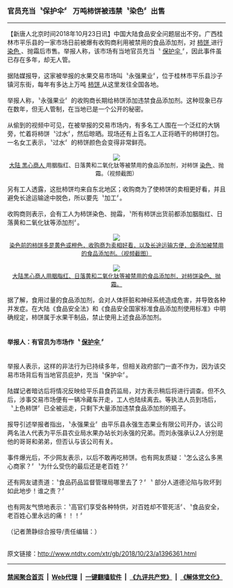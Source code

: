 ### 官员充当〝保护伞〞 万吨柿饼被违禁〝染色〞出售
------------------------

<div class="wysiwyg">
 【新唐人北京时间2018年10月23日讯】中国大陆食品安全问题层出不穷。广西桂林市平乐县的一家市场日前被爆有收购商利用被禁用的食品添加剂，对
 <a href="http://www.ntdtv.com/xtr/gb/articlelistbytag_柿饼.html" target="_blank">
  柿饼
 </a>
 进行
 <a href="http://www.ntdtv.com/xtr/gb/articlelistbytag_染色.html" target="_blank">
  染色
 </a>
 、抛霜后市售。举报人称，该市场有当地官员充当〝
 <a href="http://www.ntdtv.com/xtr/gb/articlelistbytag_保护伞.html" target="_blank">
  保护伞
 </a>
 〞，因此事件虽已存在多年，却无人管。
 <br/>
 <br/>
 据陆媒报导，这家被举报的水果交易市场叫〝永强果业〞，位于桂林市平乐县沙子镇河东街，每年有多达上万吨
 <a href="http://www.ntdtv.com/xtr/gb/articlelistbytag_柿饼.html" target="_blank">
  柿饼
 </a>
 从这里发往全国各地。
 <br/>
 <br/>
 举报人称，〝永强果业〞的收购商长期给柿饼添加违禁食品添加剂。这种现象已存在数年，但无人管制，在当地已是一个公开的秘密。
 <br/>
 <br/>
 从偷到的视频中可见，在被举报的交易市场内，有多名工人围在一个泛红的大锅旁，忙着将柿饼〝过水〞，然后晾晒。现场还有上百名工人正将晒干的柿饼打包。一名女工表示，〝过水〞的柿饼颜色会变得非常鲜亮。
 <br/>
 <center>
  <br/>
  <a href="http://imgs.ntdtv.com/pic/2018/10-23/p9091651a863693791.jpg" target="_blank">
   <img border="0" src="http://imgs.ntdtv.com/pic/2018/10-23/p9091651a863693791-ss.jpg"/>
   <br/>
   <font size="-1">
    大陆
    <a href="http://www.ntdtv.com/xtr/gb/articlelistbytag_黑心商人.html" target="_blank">
     黑心商人
    </a>
    用胭脂红、日落黄和二氧化钛等被禁用的食品添加剂，对柿饼
    <a href="http://www.ntdtv.com/xtr/gb/articlelistbytag_染色.html" target="_blank">
     染色
    </a>
    、抛霜。（视频截图）
   </font>
  </a>
  <br/>
 </center>
 <br/>
 另有工人透露，这批柿饼均来自东北地区；收购商为了使柿饼的卖相更好看，并且避免长途运输途中脱色，所以要先〝加工〞。
 <br/>
 <br/>
 收购商则表示，会有工人为柿饼染色、抛霜，〝所有柿饼出货前都添加胭脂红、日落黄和二氧化钛等添加剂〞。
 <br/>
 <center>
  <br/>
  <a href="http://imgs.ntdtv.com/pic/2018/10-23/p9091652a601001958.jpg" target="_blank">
   <img border="0" src="http://imgs.ntdtv.com/pic/2018/10-23/p9091652a601001958-ss.jpg"/>
   <br/>
   <font size="-1">
    染色前的柿饼多是黄色或橙色，收购商为卖相好看，以及长途运输方便，会添加被禁用的食品添加剂。（视频截图）
   </font>
  </a>
  <br/>
  <br/>
  <a href="http://imgs.ntdtv.com/pic/2018/10-23/p9091653a405332576.jpg" target="_blank">
   <img border="0" src="http://imgs.ntdtv.com/pic/2018/10-23/p9091653a405332576-ss.jpg"/>
   <br/>
   <font size="-1">
    大陆黑心商人用胭脂红、日落黄和二氧化钛等被禁用的食品添加剂，对柿饼染色、抛霜。
   </font>
  </a>
  <br/>
 </center>
 <br/>
 据了解，食用过量的食品添加剂，会对人体肝脏和神经系统造成危害，并导致各种并发症。在大陆《食品安全法》和《食品安全国家标准食品添加剂使用标准》中明确规定，柿饼属于水果干制品，禁止使用上述食品添加剂。
 <br/>
 <br/>
 <h4>
  举报人：有官员为市场作〝
  <a href="http://www.ntdtv.com/xtr/gb/articlelistbytag_保护伞.html" target="_blank">
   保护伞
  </a>
  〞
 </h4>
 <br/>
 举报人表示，这样的非法行为已持续多年，但相关政府部门一直不作为，因为该交易市场背后有当地官员庇护，充当〝保护伞〞。
 <br/>
 <br/>
 陆媒记者暗访后将情况反映给平乐县食药监局，对方表示稍后将进行调查。但不久后，涉事交易巿场便有一辆冷藏车开走，工人也陆续离去。等执法人员到场后，〝上色柿饼〞已全被运走，只剩下大量添加违禁食品添加剂的瓶子。
 <br/>
 <br/>
 报导引述举报者指出，〝永强果业〞由平乐县永强生态果业有限公司开办，该公司两名法人代表为平乐县农业局水果办站长刘永强的兄弟。而刘永强承认2人分别是他的哥哥和弟弟，但否认与该公司有关。
 <br/>
 <br/>
 事件爆光后，不少网友表示，以后不敢再吃柿饼。也有网友质疑：〝怎么这么多黑心商家？〞〝为什么受伤的最后还是老百姓？〞
 <br/>
 <br/>
 还有网友谴责道：〝食品药品监督管理局哪里去了？〞〝 部分人道德沦陷与败坏到如此地步！谁之责？〞
 <br/>
 <br/>
 也有网友气愤地表示：〝高官们享受各种特供，对百姓却不管死活〞、〝食品安全，老百姓心里永远的痛！！！〞
 <br/>
 <br/>
 （记者萧静综合报导/责任编辑：）
</div>

<br/>原文链接：http://www.ntdtv.com/xtr/gb/2018/10/23/a1396361.html


------------------------
#### [禁闻聚合首页](https://github.com/gfw-breaker/banned-news/blob/master/README.md) &nbsp;|&nbsp; [Web代理](https://github.com/gfw-breaker/open-proxy/blob/master/README.md) &nbsp;|&nbsp; [一键翻墙软件](https://github.com/gfw-breaker/nogfw/blob/master/README.md) &nbsp;|&nbsp; [《九评共产党》](https://github.com/gfw-breaker/9ping.md/blob/master/README.md#九评之一评共产党是什么) &nbsp;|&nbsp; [《解体党文化》](https://github.com/gfw-breaker/jtdwh.md/blob/master/README.md#绪论)